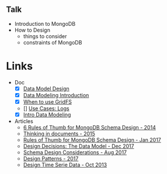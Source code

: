 ## Talk
- Introduction to MongoDB
- How to Design
  - things to consider
  - constraints of MongoDB

# Links
- Doc
  - [x]  [Data Model Design](https://docs.mongodb.com/manual/core/data-model-design/)
  - [x] [Data Modeling Introduction](https://docs.mongodb.com/manual/core/data-modeling-introduction/)
  - [x] [When to use GridFS](https://docs.mongodb.com/manual/core/gridfs/#faq-developers-when-to-use-gridfs)
  - [] [Use Cases: Logs](https://docs.mongodb.com/ecosystem/use-cases/storing-log-data/)
  - [x] [Intro Data Modeling](https://docs.mongodb.com/guides/server/introduction/)
- Articles
  - [6 Rules of Thumb for MongoDB Schema Design - 2014](https://www.mongodb.com/blog/post/6-rules-of-thumb-for-mongodb-schema-design-part-1)
  - [Thinking in documents - 2015](https://www.mongodb.com/blog/post/thinking-documents-part-1?jmp=docs)
  - [Rules of Thumb for MongoDB Schema Design - Jan 2017](https://keon.io/mongodb-schema-design/)
  - [Design Decisions: The Data Model  - Dec 2017](https://medium.com/bigpanda-engineering/design-decisions-the-data-model-e429bb66715e)
  - [Schema Design Considerations - Aug 2017](https://www.kenwalger.com/blog/nosql/mongodb/schema-design-considerations-mongodb/)
  - [Design Patterns - 2017](https://dev.to/mrm8488/mongodb-schema-design-patterns-i-4gdp)
  - [Design Time Serie Data - Oct 2013](https://www.mongodb.com/blog/post/schema-design-for-time-series-data-in-mongodb)
